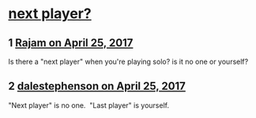 # [next player?](https://community.fantasyflightgames.com/topic/248130-next-player/)

## 1 [Rajam on April 25, 2017](https://community.fantasyflightgames.com/topic/248130-next-player/?do=findComment&comment=2751798)

Is there a "next player" when you're playing solo? is it no one or yourself?

## 2 [dalestephenson on April 25, 2017](https://community.fantasyflightgames.com/topic/248130-next-player/?do=findComment&comment=2751814)

"Next player" is no one.  "Last player" is yourself.

